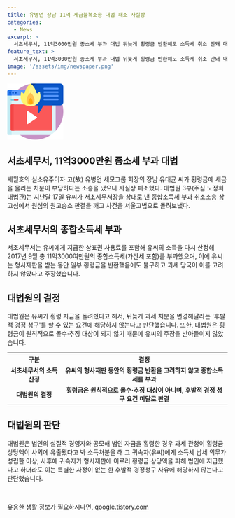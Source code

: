 ```yaml
---
title: 유병언 장남 11억 세금불복소송 대법 패소 사실상
categories:
  - News
excerpt: >
  서초세무서, 11억3000만원 종소세 부과 대법 뒤늦게 횡령금 반환해도 소득세 취소 안돼 대법원. 유대균 씨가 횡령 혐의로 징역을 선고받은 뒤, 세무서는 횡령된 자금을 반환해도 종합소득세를 부과했고, 이에 대해 유씨의 소송이 있었으나 대법원은 이를 기각하고 원심으로 돌려보냈다. 이 같은 판결은 횡령금에 대한 세금 부과와 관련된 논란을 불러일으키고 있다. 
feature_text: >
  서초세무서, 11억3000만원 종소세 부과 대법 뒤늦게 횡령금 반환해도 소득세 취소 안돼 대법원. 유대균 씨가 횡령 혐의로 징역을 선고받은 뒤, 세무서는 횡령된 자금을 반환해도 종합소득세를 부과했고, 이에 대해 유씨의 소송이 있었으나 대법원은 이를 기각하고 원심으로 돌려보냈다. 이 같은 판결은 횡령금에 대한 세금 부과와 관련된 논란을 불러일으키고 있다. 
image: '/assets/img/newspaper.png'
---
```


<p><img src="/assets/img/news.png" alt="rentncar 속보" /></p>

<h2 data-ke-size="size28">서초세무서, 11억3000만원 종소세 부과 대법</h2>

<p data-ke-size="size16">세월호의 실소유주이자 고(故) 유병언 세모그룹 회장의 장남 유대균 씨가 횡령금에 세금을 물리는 처분이 부당하다는 소송을 냈으나 사실상 패소했다. 대법원 3부(주심 노정희 대법관)는 지난달 17일 유씨가 서초세무서장을 상대로 낸 종합소득세 부과 취소소송 상고심에서 원심의 원고승소 판결을 깨고 사건을 서울고법으로 돌려보냈다.</p>

<h2 data-ke-size="size26">서초세무서의 종합소득세 부과</h2>

<p data-ke-size="size16">서초세무서는 유씨에게 지급한 상표권 사용료를 포함해 유씨의 소득을 다시 산정해 2017년 9월 총 11억3000여만원의 종합소득세(가산세 포함)를 부과했으며, 이에 유씨는 형사재판을 받는 동안 일부 횡령금을 반환했음에도 불구하고 과세 당국이 이를 고려하지 않았다고 주장했습니다.</p>

<h2 data-ke-size="size26">대법원의 결정</h2>

<p data-ke-size="size16">대법원은 유씨가 횡령 자금을 돌려줬다고 해서, 뒤늦게 과세 처분을 변경해달라는 '후발적 경정 청구'를 할 수 있는 요건에 해당하지 않는다고 판단했습니다. 또한, 대법원은 횡령금이 원칙적으로 몰수·추징 대상이 되지 않기 때문에 유씨의 주장을 받아들이지 않았습니다.</p>

<table>
    <tr>
        <th>구분</th>
        <th>결정</th>
    </tr>
    <tr>
        <td style="text-align: center; height: 17px;"><b>서초세무서의 소득 산정</b></td>
        <td style="text-align: center; height: 17px;"><b>유씨의 형사재판 동안의 횡령금 반환을 고려하지 않고 종합소득세를 부과</b></td>
    </tr>
    <tr>
        <td style="text-align: center; height: 17px;"><b>대법원의 결정</b></td>
        <td style="text-align: center; height: 17px;"><b>횡령금은 원칙적으로 몰수·추징 대상이 아니며, 후발적 경정 청구 요건 미달로 판결</b></td>
    </tr>
</table>

<h2 data-ke-size="size26">대법원의 판단</h2>

<p data-ke-size="size16">대법원은 법인의 실질적 경영자와 공모해 법인 자금을 횡령한 경우 과세 관청이 횡령금 상당액이 사외에 유출됐다고 봐 소득처분을 해 그 귀속자(유씨)에게 소득세 납세 의무가 성립한 이상, 사후에 귀속자가 형사재판에 이르러 횡령금 상당액을 피해 법인에 지급했다고 하더라도 이는 특별한 사정이 없는 한 후발적 경정청구 사유에 해당하지 않는다고 판단했습니다.</p>

<p data-ke-size="size16">&nbsp;</p>
유용한 생활 정보가 필요하시다면, <a href="https://qoogle.tistory.com" rel="dofollow">qoogle.tistory.com</a>


